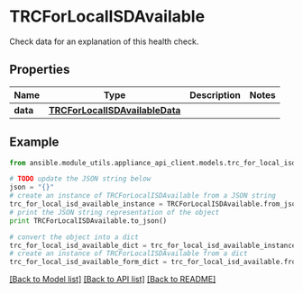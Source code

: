 # TRCForLocalISDAvailable

Check data for an explanation of this health check. 

## Properties
Name | Type | Description | Notes
------------ | ------------- | ------------- | -------------
**data** | [**TRCForLocalISDAvailableData**](TRCForLocalISDAvailableData.md) |  | 

## Example

```python
from ansible.module_utils.appliance_api_client.models.trc_for_local_isd_available import TRCForLocalISDAvailable

# TODO update the JSON string below
json = "{}"
# create an instance of TRCForLocalISDAvailable from a JSON string
trc_for_local_isd_available_instance = TRCForLocalISDAvailable.from_json(json)
# print the JSON string representation of the object
print TRCForLocalISDAvailable.to_json()

# convert the object into a dict
trc_for_local_isd_available_dict = trc_for_local_isd_available_instance.to_dict()
# create an instance of TRCForLocalISDAvailable from a dict
trc_for_local_isd_available_form_dict = trc_for_local_isd_available.from_dict(trc_for_local_isd_available_dict)
```
[[Back to Model list]](../README.md#documentation-for-models) [[Back to API list]](../README.md#documentation-for-api-endpoints) [[Back to README]](../README.md)



